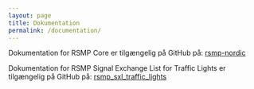 ```yaml
---
layout: page
title: Dokumentation
permalink: /documentation/
---
```


Dokumentation for RSMP Core er tilgængelig på GitHub på:
[rsmp-nordic](https://github.com/rsmp-nordic/rsmp_core)

Dokumentation for RSMP Signal Exchange List for Traffic Lights er tilgængelig på GitHub på:
[rsmp_sxl_traffic_lights](https://github.com/rsmp-nordic/rsmp_sxl_traffic_lights)
